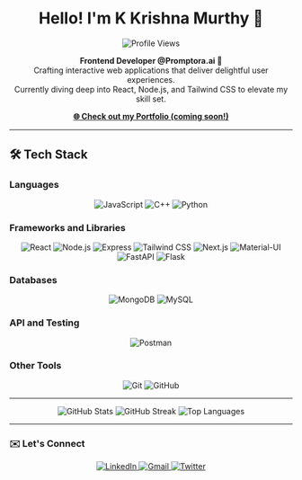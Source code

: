 <h1 align="center">Hello! I'm K Krishna Murthy 👋</h1>
<p align="center">
  <img src="https://komarev.com/ghpvc/?username=karempudikrishnamurthy&label=Profile%20views&color=51b4f2&style=flat" alt="Profile Views" />
</p>

<p align="center">
  <strong>Frontend Developer @Promptora.ai 🚀</strong><br>
  Crafting interactive web applications that deliver delightful user experiences. <br>
  Currently diving deep into React, Node.js, and Tailwind CSS to elevate my skill set.
</p>

<p align="center">
  <a href="#"><strong>🌐 Check out my Portfolio (coming soon!)</strong></a>
</p>

---

## 🛠️ Tech Stack

### Languages
<p align="center">
  <img alt="JavaScript" src="https://img.shields.io/badge/JavaScript-F7DF1E?style=for-the-badge&logo=javascript&logoColor=black"/>
  <img alt="C++" src="https://img.shields.io/badge/C%2B%2B-00599C?style=for-the-badge&logo=c%2B%2B&logoColor=white"/>
  <img alt="Python" src="https://img.shields.io/badge/Python-3776AB?style=for-the-badge&logo=python&logoColor=white"/>
</p>

### Frameworks and Libraries
<p align="center">
  <img alt="React" src="https://img.shields.io/badge/React-61DAFB?style=for-the-badge&logo=react&logoColor=black" />
  <img alt="Node.js" src="https://img.shields.io/badge/Node.js-339933?style=for-the-badge&logo=nodedotjs&logoColor=white"/>
  <img alt="Express" src="https://img.shields.io/badge/Express-000000?style=for-the-badge&logo=express&logoColor=white"/>
  <img alt="Tailwind CSS" src="https://img.shields.io/badge/Tailwind%20CSS-38B2AC?style=for-the-badge&logo=tailwind-css&logoColor=white"/>
  <img alt="Next.js" src="https://img.shields.io/badge/Next.js-000000?style=for-the-badge&logo=next.js&logoColor=white"/>
  <img alt="Material-UI" src="https://img.shields.io/badge/Material%20UI-0081CB?style=for-the-badge&logo=mui&logoColor=white"/>
  <img alt="FastAPI" src="https://img.shields.io/badge/FastAPI-009688?style=for-the-badge&logo=fastapi&logoColor=white"/>
  <img alt="Flask" src="https://img.shields.io/badge/Flask-000000?style=for-the-badge&logo=flask&logoColor=white"/>
</p>

### Databases
<p align="center">
  <img alt="MongoDB" src="https://img.shields.io/badge/MongoDB-4EA94B?style=for-the-badge&logo=mongodb&logoColor=white"/>
  <img alt="MySQL" src="https://img.shields.io/badge/MySQL-4479A1?style=for-the-badge&logo=mysql&logoColor=white"/>
</p>

### API and Testing
<p align="center">
  <img alt="Postman" src="https://img.shields.io/badge/Postman-FF6C37?style=for-the-badge&logo=postman&logoColor=white"/>
</p>

### Other Tools
<p align="center">
  <img alt="Git" src="https://img.shields.io/badge/Git-F05032?style=for-the-badge&logo=git&logoColor=white"/>
  <img alt="GitHub" src="https://img.shields.io/badge/GitHub-181717?style=for-the-badge&logo=github&logoColor=white"/>
</p>

---

<p align="center">
  <img src="https://github-readme-stats.vercel.app/api?username=karempudikrishnamurthy&show_icons=true&theme=dark" alt="GitHub Stats" />
  <img src="https://streak-stats.demolab.com/?user=karempudikrishnamurthy&theme=dark" alt="GitHub Streak" />
  <img src="https://github-readme-stats.vercel.app/api/top-langs/?username=karempudikrishnamurthy&layout=compact&theme=dark" alt="Top Languages" />
</p>

---

### ✉️ Let's Connect
<p align="center">
  <a href="https://www.linkedin.com/in/karempudi-krishna-murthy/">
    <img src="https://img.shields.io/badge/LinkedIn-0077B5?style=for-the-badge&logo=linkedin&logoColor=white" alt="LinkedIn"/>
  </a> 
  <a href="mailto:chunnu1507@gmail.com">
    <img src="https://img.shields.io/badge/Gmail-D14836?style=for-the-badge&logo=gmail&logoColor=white" alt="Gmail"/>
  </a>
  <a href="https://twitter.com/karempudikrishna">
    <img src="https://img.shields.io/badge/Twitter-1DA1F2?style=for-the-badge&logo=twitter&logoColor=white" alt="Twitter"/>
  </a>
</p>
